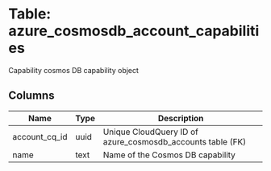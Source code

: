 
# Table: azure_cosmosdb_account_capabilities
Capability cosmos DB capability object
## Columns
| Name        | Type           | Description  |
| ------------- | ------------- | -----  |
|account_cq_id|uuid|Unique CloudQuery ID of azure_cosmosdb_accounts table (FK)|
|name|text|Name of the Cosmos DB capability|
